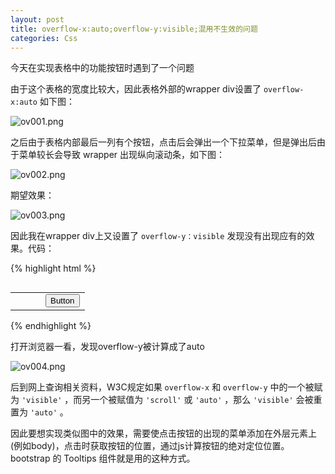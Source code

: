 ```yaml
---
layout: post
title: overflow-x:auto;overflow-y:visible;混用不生效的问题
categories: Css
---
```


今天在实现表格中的功能按钮时遇到了一个问题

由于这个表格的宽度比较大，因此表格外部的wrapper div设置了 `overflow-x:auto` 如下图：

![ov001.png](https://geminate.github.io/assets/images/2018/ov001.png)

之后由于表格内部最后一列有个按钮，点击后会弹出一个下拉菜单，但是弹出后由于菜单较长会导致 wrapper 出现纵向滚动条，如下图：

![ov002.png](https://geminate.github.io/assets/images/2018/ov002.png)

期望效果：

![ov003.png](https://geminate.github.io/assets/images/2018/ov003.png)

因此我在wrapper div上又设置了 `overflow-y：visible` 发现没有出现应有的效果。代码：

{% highlight html %}
<div style="overflow-x: auto;overflow-y: visible">
    <table style=" width: 180%;">
        <tbody>
        <!-- 有多个如下的TR -->
        <tr>
            <td></td>
            <td></td>
            <td></td>
            <td>
                <div style="position: relative;">
                    <button>Button</button>
                    <ul style="position: absolute;left: 0px;top: 50%;">
                        <li>1</li>
                        <li>2</li>
                        <li>3</li>
                        <li>4</li>
                        <li>5</li>
                    </ul>
                </div>
            </td>
        </tr>
        </tbody>
    </table>
</div>
{% endhighlight %}

打开浏览器一看，发现overflow-y被计算成了auto

![ov004.png](https://geminate.github.io/assets/images/2018/ov004.png)

后到网上查询相关资料，W3C规定如果 `overflow-x` 和 `overflow-y` 中的一个被赋为 `'visible'` ，而另一个被赋值为 `'scroll'` 或 `'auto'` ，那么 `'visible'` 会被重置为 `'auto'` 。

因此要想实现类似图中的效果，需要使点击按钮的出现的菜单添加在外层元素上(例如body)，点击时获取按钮的位置，通过js计算按钮的绝对定位位置。bootstrap 的 Tooltips 组件就是用的这种方式。